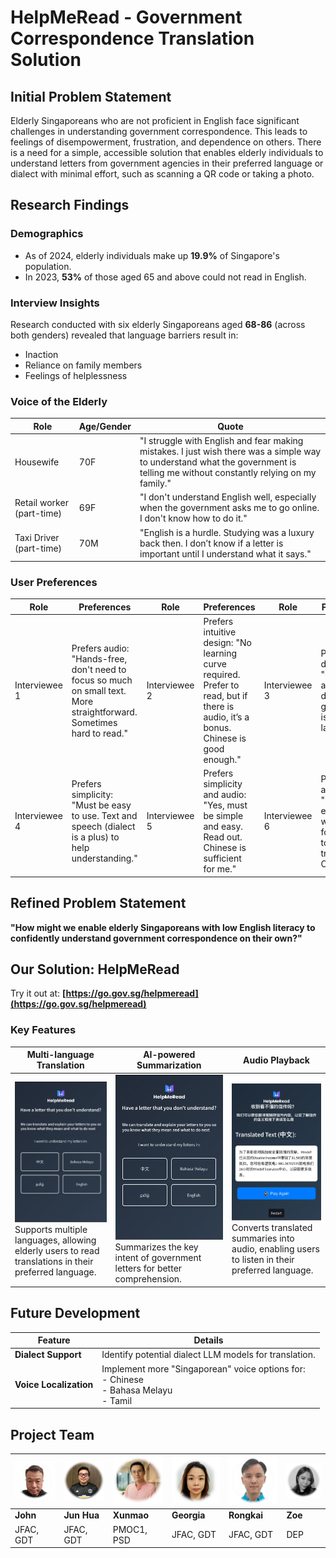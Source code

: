 # HelpMeRead - Government Correspondence Translation Solution

## Initial Problem Statement
Elderly Singaporeans who are not proficient in English face significant challenges in understanding government correspondence. This leads to feelings of disempowerment, frustration, and dependence on others. There is a need for a simple, accessible solution that enables elderly individuals to understand letters from government agencies in their preferred language or dialect with minimal effort, such as scanning a QR code or taking a photo.

## Research Findings

### Demographics
- As of 2024, elderly individuals make up **19.9%** of Singapore's population.
- In 2023, **53%** of those aged 65 and above could not read in English.

### Interview Insights
Research conducted with six elderly Singaporeans aged **68-86** (across both genders) revealed that language barriers result in:
- Inaction
- Reliance on family members
- Feelings of helplessness

### Voice of the Elderly

| Role | Age/Gender | Quote |
|------|------------|-------|
| Housewife | 70F | "I struggle with English and fear making mistakes. I just wish there was a simple way to understand what the government is telling me without constantly relying on my family." |
| Retail worker (part-time) | 69F | "I don't understand English well, especially when the government asks me to go online. I don't know how to do it." |
| Taxi Driver (part-time) | 70M | "English is a hurdle. Studying was a luxury back then. I don’t know if a letter is important until I understand what it says." |

### User Preferences

| Role | Preferences | Role | Preferences | Role | Preferences |
|------|-------------|------|-------------|------|-------------|
| Interviewee 1 | Prefers audio: "Hands-free, don't need to focus so much on small text. More straightforward. Sometimes hard to read." | Interviewee 2 | Prefers intuitive design: "No learning curve required. Prefer to read, but if there is audio, it’s a bonus. Chinese is good enough." | Interviewee 3 | Prefers dialect: "Only read-aloud in dialect is good as that is my main language." |
| Interviewee 4 | Prefers simplicity: "Must be easy to use. Text and speech (dialect is a plus) to help understanding." | Interviewee 5 | Prefers simplicity and audio: "Yes, must be simple and easy. Read out. Chinese is sufficient for me." | Interviewee 6 | Prefers accessibility: "Must be easy to use with big font. Need to be able to translate to Chinese." |

## Refined Problem Statement
**"How might we enable elderly Singaporeans with low English literacy to confidently understand government correspondence on their own?"**

## Our Solution: HelpMeRead
Try it out at: **[https://go.gov.sg/helpmeread](https://go.gov.sg/helpmeread)**

### Key Features

| **Multi-language Translation** | **AI-powered Summarization** | **Audio Playback** |
|-----------------------------|--------------------------|--------------------|
| ![Multi-language](https://github.com/maodees/hlpmeread2/blob/main/assets/IMG_7943.jpg) <br> Supports multiple languages, allowing elderly users to read translations in their preferred language. | ![Summarization](https://github.com/maodees/hlpmeread2/blob/main/assets/IMG_7943.jpg) <br> Summarizes the key intent of government letters for better comprehension. | ![Audio](https://github.com/maodees/hlpmeread2/blob/main/assets/IMG_7948.jpg) <br> Converts translated summaries into audio, enabling users to listen in their preferred language. |

## Future Development

| **Feature** | **Details** |
|------------|------------|
| **Dialect Support** | Identify potential dialect LLM models for translation. |
| **Voice Localization** | Implement more "Singaporean" voice options for: <br> - Chinese <br> - Bahasa Melayu <br> - Tamil |

## Project Team

| ![John Chan (L)](https://github.com/maodees/hlpmeread2/blob/main/assets/john.png) | ![Chan Jun Hua](https://github.com/maodees/hlpmeread2/blob/main/assets/jh.png) | ![Chew Xunmao](https://github.com/maodees/hlpmeread2/blob/main/assets/xm.png) | ![Georgia Koh](https://github.com/maodees/hlpmeread2/blob/main/assets/gg.png) | ![Ye Rongkai](https://github.com/maodees/hlpmeread2/blob/main/assets/rk.png) | ![Zoe Ng](https://github.com/maodees/hlpmeread2/blob/main/assets/zoe.png) |
|------|------|------|------|------|------|
| **John** | **Jun Hua** | **Xunmao** | **Georgia** | **Rongkai** | **Zoe** |
| JFAC, GDT | JFAC, GDT | PMOC1, PSD | JFAC, GDT | JFAC, GDT | DEP |
